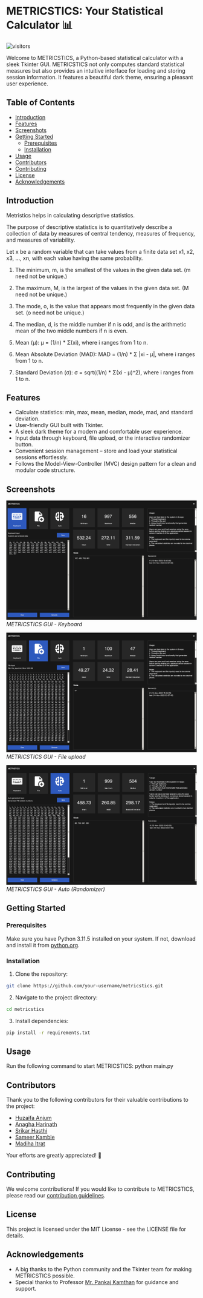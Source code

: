 # METRICSTICS: Your Statistical Calculator 📊

![visitors](https://visitor-badge.glitch.me/badge?page_id=your-username.metricstics)

Welcome to METRICSTICS, a Python-based statistical calculator with a sleek Tkinter GUI. METRICSTICS not only computes standard statistical measures but also provides an intuitive interface for loading and storing session information. It features a beautiful dark theme, ensuring a pleasant user experience.


## Table of Contents
- [Introduction](#introduction)
- [Features](#features)
- [Screenshots](#screenshots)
- [Getting Started](#getting-started)
  - [Prerequisites](#prerequisites)
  - [Installation](#installation)
- [Usage](#usage)
- [Contributors](#contributors)
- [Contributing](#contributing)
- [License](#license)
- [Acknowledgements](#acknowledgements)

## Introduction

Metristics helps in calculating descriptive statistics.

The purpose of descriptive statistics is to quantitatively describe a collection of data by measures of central tendency, measures of frequency, and measures of variability.

Let x be a random variable that can take values from a finite data set x1, x2, x3, ..., xn, with each value having the same probability.

1. The minimum, m, is the smallest of the values in the given data set. (m need not be unique.)

2. The maximum, M, is the largest of the values in the given data set. (M need not be unique.)

3. The mode, o, is the value that appears most frequently in the given data set. (o need not be unique.)

4. The median, d, is the middle number if n is odd, and is the arithmetic mean of the two middle numbers if n is even.

5. Mean (μ):
   μ = (1/n) * Σ(xi), where i ranges from 1 to n.

6. Mean Absolute Deviation (MAD):
   MAD = (1/n) * Σ |xi - μ|, where i ranges from 1 to n.

7. Standard Deviation (σ):
   σ = sqrt((1/n) * Σ(xi - μ)^2), where i ranges from 1 to n.


## Features

- Calculate statistics: min, max, mean, median, mode, mad, and standard deviation.
- User-friendly GUI built with Tkinter.
- A sleek dark theme for a modern and comfortable user experience.
- Input data through keyboard, file upload, or the interactive randomizer button.
- Convenient session management – store and load your statistical sessions effortlessly.
- Follows the Model-View-Controller (MVC) design pattern for a clean and modular code structure.

## Screenshots

![Screenshot 1](screenshots/metricstics_gui_keyboard.png)
*METRICSTICS GUI - Keyboard*

![Screenshot 2](screenshots/metricstics_gui_file.png)
*METRICSTICS GUI - File upload*

![Screenshot 3](screenshots/metricstics_gui_auto.png)
*METRICSTICS GUI - Auto (Randomizer)*

## Getting Started

### Prerequisites

Make sure you have Python 3.11.5 installed on your system. If not, download and install it from [python.org](https://www.python.org/).

### Installation

1. Clone the repository:
```bash
git clone https://github.com/your-username/metricstics.git
```
2. Navigate to the project directory:
```bash
cd metricstics
```

3. Install dependencies:
```bash
pip install -r requirements.txt
```

## Usage
Run the following command to start METRICSTICS:
python main.py

## Contributors

Thank you to the following contributors for their valuable contributions to the project:

- [Huzaifa Anjum](https://github.com/huzaifafcrit)
- [Anagha Harinath](https://github.com/Anagha630)
- [Srikar Hasthi](https://github.com/SrikarHasthi)
- [Sameer Kamble](https://github.com/sameer1130)
- [Madiha Itrat](https://github.com/MadihaMehdi)

Your efforts are greatly appreciated! 🙌

## Contributing

We welcome contributions! If you would like to contribute to METRICSTICS, please read our [contribution guidelines](CONTRIBUTING.md).

## License

This project is licensed under the MIT License - see the LICENSE file for details.

## Acknowledgements

- A big thanks to the Python community and the Tkinter team for making METRICSTICS possible.
- Special thanks to Professor [Mr. Pankaj Kamthan](kamthan@gmail.com) for guidance and support.